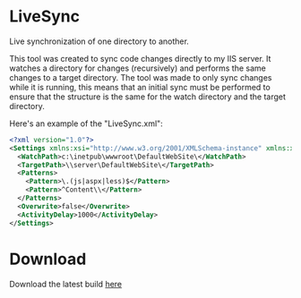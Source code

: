 LiveSync
========

Live synchronization of one directory to another.

This tool was created to sync code changes directly to my IIS server. It watches a directory for changes (recursively) and performs the same changes to a target directory.
The tool was made to only sync changes while it is running, this means that an initial sync must be performed to ensure that the structure is the same for the watch directory and the target directory.

Here's an example of the "LiveSync.xml":
```xml
<?xml version="1.0"?>
<Settings xmlns:xsi="http://www.w3.org/2001/XMLSchema-instance" xmlns:xsd="http://www.w3.org/2001/XMLSchema">
  <WatchPath>c:\inetpub\wwwroot\DefaultWebSite\</WatchPath>
  <TargetPath>\\server\DefaultWebSite\</TargetPath>
  <Patterns>
    <Pattern>\.(js|aspx|less)$</Pattern>
    <Pattern>^Content\\</Pattern>
  </Patterns>
  <Overwrite>false</Overwrite>
  <ActivityDelay>1000</ActivityDelay>
</Settings>
```

Download
========
Download the latest build [here](https://docs.google.com/uc?export=download&id=0B3Yn35IwOdO5Mi1FM0dCMDhOZWM)
